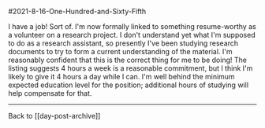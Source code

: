 #2021-8-16-One-Hundred-and-Sixty-Fifth

I have a job!  Sort of.  I'm now formally linked to something resume-worthy as a volunteer on a research project.  I don't understand yet what I'm supposed to do as a research assistant, so presently I've been studying research documents to try to form a current understanding of the material.  I'm reasonably confident that this is the correct thing for me to be doing!  The listing suggests 4 hours a week is a reasonable commitment, but I think I'm likely to give it 4 hours a day while I can.  I'm well behind the minimum expected education level for the position; additional hours of studying will help compensate for that.

---
Back to [[day-post-archive]]